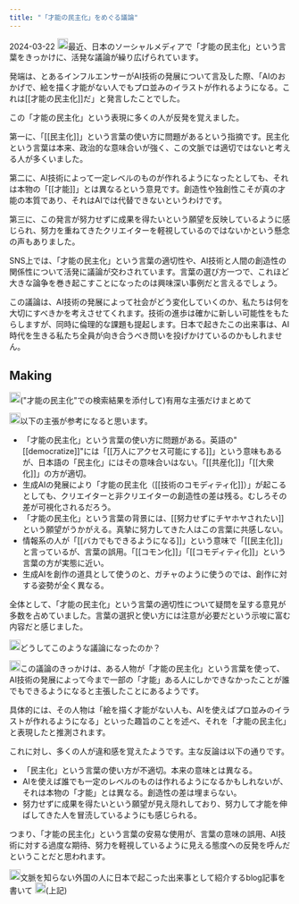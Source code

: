 ```yaml
---
title: "「才能の民主化」をめぐる議論"
---
```


2024-03-22
<img src='https://scrapbox.io/api/pages/nishio/claude/icon' alt='claude.icon' height="19.5"/>最近、日本のソーシャルメディアで「才能の民主化」という言葉をきっかけに、活発な議論が繰り広げられています。

発端は、とあるインフルエンサーがAI技術の発展について言及した際、「AIのおかげで、絵を描く才能がない人でもプロ並みのイラストが作れるようになる。これは[[才能の民主化]]だ」と発言したことでした。

この「才能の民主化」という表現に多くの人が反発を覚えました。

第一に、「[[民主化]]」という言葉の使い方に問題があるという指摘です。民主化という言葉は本来、政治的な意味合いが強く、この文脈では適切ではないと考える人が多くいました。

第二に、AI技術によって一定レベルのものが作れるようになったとしても、それは本物の「[[才能]]」とは異なるという意見です。創造性や独創性こそが真の才能の本質であり、それはAIでは代替できないというわけです。

第三に、この発言が努力せずに成果を得たいという願望を反映しているように感じられ、努力を重ねてきたクリエイターを軽視しているのではないかという懸念の声もありました。

SNS上では、「才能の民主化」という言葉の適切性や、AI技術と人間の創造性の関係性について活発に議論が交わされています。言葉の選び方一つで、これほど大きな論争を巻き起こすことになったのは興味深い事例だと言えるでしょう。

この議論は、AI技術の発展によって社会がどう変化していくのか、私たちは何を大切にすべきかを考えさせてくれます。技術の進歩は確かに新しい可能性をもたらしますが、同時に倫理的な課題も提起します。日本で起きたこの出来事は、AI時代を生きる私たち全員が向き合うべき問いを投げかけているのかもしれません。

## Making
<img src='https://scrapbox.io/api/pages/nishio/nishio/icon' alt='nishio.icon' height="19.5"/>("才能の民主化"での検索結果を添付して)有用な主張だけまとめて

<img src='https://scrapbox.io/api/pages/nishio/claude/icon' alt='claude.icon' height="19.5"/>以下の主張が参考になると思います。

- 「才能の民主化」という言葉の使い方に問題がある。英語の"[[democratize]]"には「[[万人にアクセス可能にする]]」という意味もあるが、日本語の「民主化」にはその意味合いはない。「[[共産化]]」「[[大衆化]]」の方が適切。
- 生成AIの発展により「才能の民主化（[[技術のコモディティ化]]）」が起こるとしても、クリエイターと非クリエイターの創造性の差は残る。むしろその差が可視化されるだろう。
- 「才能の民主化」という言葉の背景には、[[努力せずにチヤホヤされたい]]という願望がうかがえる。真摯に努力してきた人はこの言葉に共感しない。
- 情報系の人が「[[バカでもできるようになる]]」という意味で「[[民主化]]」と言っているが、言葉の誤用。「[[コモン化]]」「[[コモディティ化]]」という言葉の方が実態に近い。
- 生成AIを創作の道具として使うのと、ガチャのように使うのでは、創作に対する姿勢が全く異なる。

全体として、「才能の民主化」という言葉の適切性について疑問を呈する意見が多数を占めていました。言葉の選択と使い方には注意が必要だという示唆に富む内容だと感じました。

<img src='https://scrapbox.io/api/pages/nishio/nishio/icon' alt='nishio.icon' height="19.5"/>どうしてこのような議論になったのか？

<img src='https://scrapbox.io/api/pages/nishio/claude/icon' alt='claude.icon' height="19.5"/>この議論のきっかけは、ある人物が「才能の民主化」という言葉を使って、AI技術の発展によって今まで一部の「才能」ある人にしかできなかったことが誰でもできるようになると主張したことにあるようです。

具体的には、その人物は「絵を描く才能がない人も、AIを使えばプロ並みのイラストが作れるようになる」といった趣旨のことを述べ、それを「才能の民主化」と表現したと推測されます。

これに対し、多くの人が違和感を覚えたようです。主な反論は以下の通りです。

- 「民主化」という言葉の使い方が不適切。本来の意味とは異なる。
- AIを使えば誰でも一定のレベルのものは作れるようになるかもしれないが、それは本物の「才能」とは異なる。創造性の差は埋まらない。
- 努力せずに成果を得たいという願望が見え隠れしており、努力して才能を伸ばしてきた人を冒涜しているようにも感じられる。

つまり、「才能の民主化」という言葉の安易な使用が、言葉の意味の誤用、AI技術に対する過度な期待、努力を軽視しているように見える態度への反発を呼んだということだと思われます。

<img src='https://scrapbox.io/api/pages/nishio/nishio/icon' alt='nishio.icon' height="19.5"/>文脈を知らない外国の人に日本で起こった出来事として紹介するblog記事を書いて
<img src='https://scrapbox.io/api/pages/nishio/claude/icon' alt='claude.icon' height="19.5"/>(上記)
